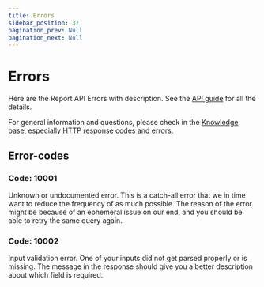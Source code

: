 ```yaml
---
title: Errors
sidebar_position: 37
pagination_prev: Null
pagination_next: Null
---
```


# Errors

Here are the Report API Errors with description.
See the
[API guide](overview.md)
for all the details.

For general information and questions, please check in the
[Knowledge base](https://developer.vippsmobilepay.com/docs/knowledge-base/),
especially [HTTP response codes and errors](https://developer.vippsmobilepay.com/docs/knowledge-base/errors/).

## Error-codes

### Code: 10001

Unknown or undocumented error. This is a catch-all error that we in time want to reduce the frequency of as much possible.
The reason of the error might be because of an ephemeral issue on our end, and you should be able to retry the same query again.

### Code: 10002

Input validation error. One of your inputs did not get parsed properly or is missing.
The message in the response should give you a better description about which field is required.
